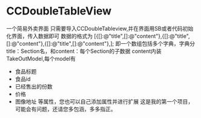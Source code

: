 # CCDoubleTableView
一个简易外卖界面
只需要导入CCDoubleTableview,并在界面用SB或者代码初始化界面，传入数据即可
数据的格式为
[{[]:@"title",[]:@"content"},{[]:@"title",[]:@"content"},{[]:@"title",[]:@"content"},];
即一个数组包括多个字典，字典分title：Section名，和content：每个Section的子数据
content内装TakeOutModel,每个model有
* 食品标题
 * 食品id
 * 已经售出的份数
 * 价格
 * 图像地址
 等属性，您也可以自己添加属性并进行扩展
 这是我的第一个项目，可能会有问题，还请您多包涵，多多指正。
